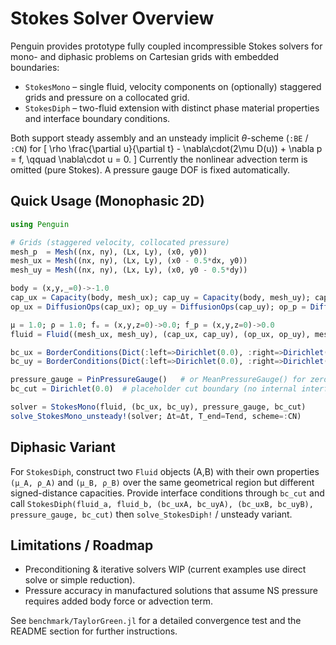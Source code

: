 # Stokes Solver Overview

Penguin provides prototype fully coupled incompressible Stokes solvers for mono- and diphasic problems on Cartesian grids with embedded boundaries:

- `StokesMono` – single fluid, velocity components on (optionally) staggered grids and pressure on a collocated grid.
- `StokesDiph` – two-fluid extension with distinct phase material properties and interface boundary conditions.

Both support steady assembly and an unsteady implicit $\theta$-scheme (`:BE` / `:CN`) for
\[
 \rho \frac{\partial u}{\partial t} - \nabla\cdot(2\mu D(u)) + \nabla p = f, \qquad \nabla\cdot u = 0.
\]
Currently the nonlinear advection term is omitted (pure Stokes). A pressure gauge DOF is fixed automatically.

## Quick Usage (Monophasic 2D)

```julia
using Penguin

# Grids (staggered velocity, collocated pressure)
mesh_p  = Mesh((nx, ny), (Lx, Ly), (x0, y0))
mesh_ux = Mesh((nx, ny), (Lx, Ly), (x0 - 0.5*dx, y0))
mesh_uy = Mesh((nx, ny), (Lx, Ly), (x0, y0 - 0.5*dy))

body = (x,y,_=0)->-1.0
cap_ux = Capacity(body, mesh_ux); cap_uy = Capacity(body, mesh_uy); cap_p = Capacity(body, mesh_p)
op_ux = DiffusionOps(cap_ux); op_uy = DiffusionOps(cap_uy); op_p = DiffusionOps(cap_p)

μ = 1.0; ρ = 1.0; fᵤ = (x,y,z=0)->0.0; f_p = (x,y,z=0)->0.0
fluid = Fluid((mesh_ux, mesh_uy), (cap_ux, cap_uy), (op_ux, op_uy), mesh_p, cap_p, op_p, μ, ρ, fᵤ, f_p)

bc_ux = BorderConditions(Dict(:left=>Dirichlet(0.0), :right=>Dirichlet(0.0), :bottom=>Dirichlet(0.0), :top=>Dirichlet(1.0)))
bc_uy = BorderConditions(Dict(:left=>Dirichlet(0.0), :right=>Dirichlet(0.0), :bottom=>Dirichlet(0.0), :top=>Dirichlet(0.0)))

pressure_gauge = PinPressureGauge()   # or MeanPressureGauge() for zero-mean pressure
bc_cut = Dirichlet(0.0)  # placeholder cut boundary (no internal interface)

solver = StokesMono(fluid, (bc_ux, bc_uy), pressure_gauge, bc_cut)
solve_StokesMono_unsteady!(solver; Δt=Δt, T_end=Tend, scheme=:CN)
```

## Diphasic Variant

For `StokesDiph`, construct two `Fluid` objects (A,B) with their own properties `(μ_A, ρ_A)` and `(μ_B, ρ_B)` over the same geometrical region but different signed-distance capacities. Provide interface conditions through `bc_cut` and call `StokesDiph(fluid_a, fluid_b, (bc_uxA, bc_uyA), (bc_uxB, bc_uyB), pressure_gauge, bc_cut)` then `solve_StokesDiph!` / unsteady variant.

## Limitations / Roadmap

- Preconditioning & iterative solvers WIP (current examples use direct solve or simple reduction).
- Pressure accuracy in manufactured solutions that assume NS pressure requires added body force or advection term.

See `benchmark/TaylorGreen.jl` for a detailed convergence test and the README section for further instructions.
